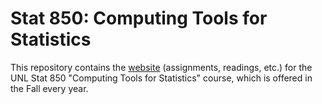 # Stat 850: Computing Tools for Statistics

This repository contains the [website](https://srvanderplas.github.io/unl-stat850/) (assignments, readings, etc.) for the UNL Stat 850 "Computing Tools for Statistics" course, which is offered in the Fall every year. 


